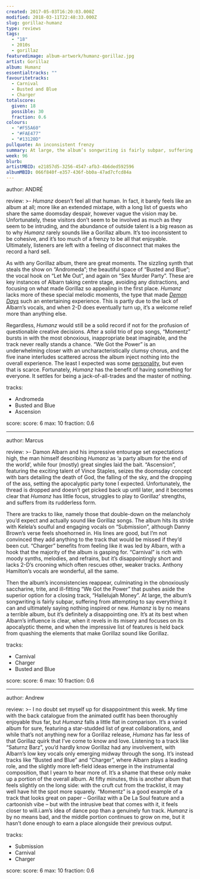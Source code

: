 ```yaml
---
created: 2017-05-03T16:20:03.000Z
modified: 2018-03-11T22:48:33.000Z
slug: gorillaz-humanz
type: reviews
tags:
  - "18"
  - 2010s
  - gorillaz
featuredimage: album-artwork/humanz-gorillaz.jpg
artist: Gorillaz
album: Humanz
essentialtracks: ""
favouritetracks:
  - Carnival
  - Busted and Blue
  - Charger
totalscore:
  given: 18
  possible: 30
  fraction: 0.6
colours:
  - "#F55A60"
  - "#FAE477"
  - "#13120D"
pullquote: An inconsistent frenzy
summary: At large, the album’s songwriting is fairly subpar, suffering from attempting to say everything it can and ultimately saying nothing inspired or new. Humanz is by no means a terrible album, but it’s definitely a disappointing one.
week: 96
blurb:
artistMBID: e21857d5-3256-4547-afb3-4b6ded592596
albumMBID: 066f840f-e357-436f-bb0a-47ad7cfcd84a
---
```

author: ANDRÉ

review: >-
  *Humanz* doesn’t feel all that human. In fact, it barely feels like an album at all; more like an extended mixtape, with a long list of guests who share the same doomsday despair, however vague the vision may be. Unfortunately, these visitors don’t seem to be involved as much as they seem to be intruding, and the abundance of outside talent is a big reason as to why *Humanz* rarely sounds like a Gorillaz album. It’s too inconsistent to be cohesive, and it’s too much of a frenzy to be all that enjoyable. Ultimately, listeners are left with a feeling of disconnect that makes the record a hard sell.

  As with any Gorillaz album, there are great moments. The sizzling synth that steals the show on “Andromeda”; the beautiful space of “Busted and Blue”; the vocal hook on “Let Me Out”, and again on “Sex Murder Party”. These are key instances of Albarn taking centre stage, avoiding any distractions, and focusing on what made Gorillaz so appealing in the first place. *Humanz* lacks more of these special melodic moments, the type that made [*Demon Days*](<reviews/gorillaz-demon-days/>) such an entertaining experience. This is partly due to the lack of Albarn’s vocals, and when 2-D does eventually turn up, it’s a welcome relief more than anything else.

  Regardless, *Humanz* would still be a solid record if not for the profusion of questionable creative decisions. After a solid trio of pop songs, “Momentz” bursts in with the most obnoxious, inappropriate beat imaginable, and the track never really stands a chance. “We Got the Power” is an underwhelming closer with an uncharacteristically clumsy chorus, and the five inane interludes scattered across the album inject nothing into the overall experience. The least I expected was some [personality](<https://www.youtube.com/watch?v=0nOGy52xygY>), but even that is scarce. Fortunately, *Humanz* has the benefit of having something for everyone. It settles for being a jack-of-all-trades and the master of nothing.

tracks:
  - Andromeda
  - ­Busted and Blue
  - ­Ascension

score:
  score: 6
  max: 10
  fraction: 0.6

---
author: Marcus

review: >-
  Damon Albarn and his impressive entourage set expectations high, the man himself describing *Humanz* as ‘a party album for the end of the world’, while four (mostly) great singles laid the bait. “Ascension”, featuring the exciting talent of Vince Staples, seizes the doomsday concept with bars detailing the death of God, the falling of the sky, and the dropping of the ass, setting the apocalyptic party tone I expected. Unfortunately, the thread is dropped and doesn’t get picked back up until later, and it becomes clear that *Humanz* has little focus, struggles to play to Gorillaz’ strengths, and suffers from its rudderless form.

  There are tracks to like, namely those that double-down on the melancholy you’d expect and actually sound like Gorillaz songs. The album hits its stride with Kelela’s soulful and engaging vocals on “Submission”, although Danny Brown’s verse feels shoehorned in. His lines are good, but I’m not convinced they add anything to the track that would be missed if they’d been cut. “Charger” benefits from feeling like it was led by Albarn, with a hook that the majority of the album is gasping for. “Carnival” is rich with moody synths, melodies, and refrains, but it’s disappointingly short and lacks 2-D’s crooning which often rescues other, weaker tracks. Anthony Hamilton’s vocals are wonderful, all the same.

  Then the album’s inconsistencies reappear, culminating in the obnoxiously saccharine, trite, and ill-fitting “We Got the Power” that pushes aside the superior option for a closing track, “Hallelujah Money”. At large, the album’s songwriting is fairly subpar, suffering from attempting to say everything it can and ultimately saying nothing inspired or new. *Humanz* is by no means a terrible album, but it’s definitely a disappointing one. It’s at its best when Albarn’s influence is clear, when it revels in its misery and focuses on its apocalyptic theme, and when the impressive list of features is held back from quashing the elements that make Gorillaz sound like Gorillaz.

tracks:
  - Carnival
  - ­Charger
  - ­Busted and Blue

score:
  score: 6
  max: 10
  fraction: 0.6

---
author: Andrew

review: >-
  I no doubt set myself up for disappointment this week. My time with the back catalogue from the animated outfit has been thoroughly enjoyable thus far, but *Humanz* falls a little flat in comparison. It’s a varied album for sure, featuring a star-studded list of great collaborations, and while that’s not anything new for a Gorillaz release, *Humanz* has far less of that Gorillaz quirk that I’ve come to know and love. Listening to a track like “Saturnz Barz”, you’d hardly know Gorillaz had any involvement, with Albarn’s low key vocals only emerging midway through the song. It’s instead tracks like “Busted and Blue” and “Charger”, where Albarn plays a leading role, and the slightly more left-field ideas emerge in the instrumental composition, that I yearn to hear more of. It’s a shame that these only make up a portion of the overall album. At fifty minutes, this is another album that feels slightly on the long side: with the cruft cut from the tracklist, it may well have hit the spot more squarely. “Momentz” is a good example of a track that looks great on paper – Gorillaz with a De La Soul feature and a cartoonish vibe – but with the intrusive beat that comes with it, it feels closer to will.i.am’s idea of dance pop than a genuinely fun track. *Humanz* is by no means bad, and the middle portion continues to grow on me, but it hasn’t done enough to earn a place alongside their previous output.

tracks:
  - Submission
  - ­Carnival
  - ­Charger
  
score:
  score: 6
  max: 10
  fraction: 0.6
